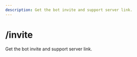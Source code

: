 ```yaml
---
description: Get the bot invite and support server link.
---
```


# /invite

Get the bot invite and support server link.

